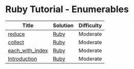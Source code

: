 # Ruby Tutorial - Enumerables

| Title | Solution | Difficulty |
| ----- | -------- | ---------- |
| [reduce](https://www.hackerrank.com/challenges/ruby-enumerable-reduce) | [Ruby](./reduce/main.rb) | Moderate |
| [collect](https://www.hackerrank.com/challenges/ruby-enumerable-collect) | [Ruby](./collect/main.rb) | Moderate |
| [each_with_index](https://www.hackerrank.com/challenges/ruby-enumerable-each-with-index) | [Ruby](./each_with_index/main.rb) | Moderate |
| [Introduction](https://www.hackerrank.com/challenges/ruby-enumerable-introduction) | [Ruby](./Introduction/main.rb) | Moderate |
